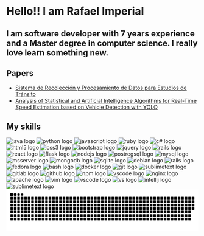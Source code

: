 # Hello!! I am Rafael Imperial

## I am software developer with 7 years experience and a Master degree in computer science. I really love learn something new.

## Papers

- [Sistema de Recolección y Procesamiento de Datos para Estudios de Tránsito](http://computo.fismat.umich.mx/smcc/ENC2021_CLQ.pdf#page=39)
- [Analysis of Statistical and Artificial Intelligence Algorithms for Real-Time Speed Estimation based on Vehicle Detection with YOLO](https://www.mdpi.com/2076-3417/12/6/2907)


## My skills

<div align="left">

  <!-- Languages -->
  <img src="https://cdn.jsdelivr.net/gh/devicons/devicon/icons/java/java-original.svg" height="40" width="52" alt="java logo"  />
  <img src="https://cdn.jsdelivr.net/gh/devicons/devicon/icons/python/python-original.svg" height="40" width="52" alt="python logo"  />
  <img src="https://cdn.jsdelivr.net/gh/devicons/devicon/icons/javascript/javascript-original.svg" height="40" width="52" alt="javascript logo"  />
  <img src="https://cdn.jsdelivr.net/gh/devicons/devicon/icons/ruby/ruby-original.svg" height="40" width="52" alt="ruby logo"  />
  <img src="https://cdn.jsdelivr.net/gh/devicons/devicon/icons/csharp/csharp-original.svg" height="40" width="52" alt="c# logo"/>

  <!-- Web Basic -->
  <img src="https://cdn.jsdelivr.net/gh/devicons/devicon/icons/html5/html5-original.svg" height="40" width="52" alt="html5 logo"  />
  <img src="https://cdn.jsdelivr.net/gh/devicons/devicon/icons/css3/css3-original.svg" height="40" width="52" alt="css3 logo"  />
  <img src="https://cdn.jsdelivr.net/gh/devicons/devicon/icons/bootstrap/bootstrap-original.svg" height="40" width="52" alt="bootstrap logo"  />
  <img src="https://cdn.jsdelivr.net/gh/devicons/devicon/icons/jquery/jquery-original.svg" height="40" width="52" alt="jquery logo"/>

  <!-- Web Frameworks -->
  <img src="https://cdn.jsdelivr.net/gh/devicons/devicon/icons/rails/rails-original-wordmark.svg" height="40" width="52" alt="rails logo"/>
  <img src="https://cdn.jsdelivr.net/gh/devicons/devicon/icons/react/react-original.svg" height="40" width="52" alt="react logo"  />
  <img src="https://cdn.jsdelivr.net/gh/devicons/devicon/icons/flask/flask-original.svg" height="40" width="52" alt="flask logo"/>
  <img src="https://cdn.jsdelivr.net/gh/devicons/devicon/icons/nodejs/nodejs-original.svg" height="40" width="52" alt="nodejs logo"  />

  <!-- Databases -->
  <img src="https://cdn.jsdelivr.net/gh/devicons/devicon/icons/postgresql/postgresql-original.svg" height="40" width="52" alt="postregsql logo"/>
  <img src="https://cdn.jsdelivr.net/gh/devicons/devicon/icons/mysql/mysql-original.svg" height="40" width="52" alt="mysql logo"  />
  <img src="https://cdn.jsdelivr.net/gh/devicons/devicon/icons/microsoftsqlserver/microsoftsqlserver-plain.svg" height="40" width="52" alt="msserver logo"/>
  <img src="https://cdn.jsdelivr.net/gh/devicons/devicon/icons/mongodb/mongodb-original.svg" height="40" width="52" alt="mongodb logo"  />
  <img src="https://cdn.jsdelivr.net/gh/devicons/devicon/icons/sqlite/sqlite-original.svg" height="40" width="52" alt="sqlite logo"/>

  <!-- Linux Distros -->
  <img src="https://cdn.jsdelivr.net/gh/devicons/devicon/icons/debian/debian-original.svg" height="40" width="52" alt="debian logo"/>
  <img src="https://cdn.jsdelivr.net/gh/devicons/devicon/icons/ubuntu/ubuntu-plain.svg" height="40" width="52" h="52" alt="rails logo"/>
  <img src="https://cdn.jsdelivr.net/gh/devicons/devicon/icons/fedora/fedora-original.svg" height="40" width="52" alt="fedora logo"/>    
  <!-- Command line -->
  <img src="https://cdn.jsdelivr.net/gh/devicons/devicon/icons/bash/bash-original.svg" height="40" width="52" alt="bash logo"  />
  <!-- Containers -->
  <img src="https://cdn.jsdelivr.net/gh/devicons/devicon/icons/docker/docker-original.svg" height="40" width="52" alt="docker logo"/>

  <!-- Version managers -->
  <img src="https://cdn.jsdelivr.net/gh/devicons/devicon/icons/git/git-original.svg" height="40" width="52" alt="git logo"/>
  <img src="https://www.sublimemerge.com/images/logo.svg" height="40" width="52" alt="sublimetext logo" />
  <img src="https://cdn.jsdelivr.net/gh/devicons/devicon/icons/gitlab/gitlab-original.svg" height="40" width="52" alt="gitlab logo"/>
  <img src="https://cdn.jsdelivr.net/gh/devicons/devicon/icons/github/github-original.svg" height="40" width="52" alt="github logo"/>

  <!-- Node packages managers -->
  <img src="https://cdn.jsdelivr.net/gh/devicons/devicon/icons/npm/npm-original-wordmark.svg" height="40" width="52" alt="npm logo"/>
  <img src="https://cdn.jsdelivr.net/gh/devicons/devicon/icons/yarn/yarn-original.svg" height="40" width="52" alt="vscode logo"/>

   <!-- Web Servers -->
  <img src="https://cdn.jsdelivr.net/gh/devicons/devicon/icons/nginx/nginx-original.svg" height="40" width="52" alt="nginx logo"/>
  <img src="https://cdn.jsdelivr.net/gh/devicons/devicon/icons/apache/apache-original.svg" height="40" width="52" alt="apache logo"/>
          
  <!-- IDEs -->
  <img src="https://cdn.jsdelivr.net/gh/devicons/devicon/icons/vim/vim-original.svg" height="40" width="52" alt="vim logo"/>
  <img src="https://cdn.jsdelivr.net/gh/devicons/devicon/icons/vscode/vscode-original.svg" height="40" width="52" alt="vscode logo"/>
  <img src="https://cdn.jsdelivr.net/gh/devicons/devicon/icons/visualstudio/visualstudio-plain.svg" height="40" width="52" alt="vs logo"/>
  <img src="https://cdn.jsdelivr.net/gh/devicons/devicon/icons/intellij/intellij-original.svg" height="40" width="52" alt="intellij logo"/>
  <img src="https://www.sublimetext.com/images/logo.svg" height="40" width="52" alt="sublimetext logo" />
  
</div>

<img src="https://raw.githubusercontent.com/TheLastImperial/TheLastImperial/snake/snake.svg" alt="Snake animation" />
